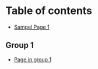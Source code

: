 # Table of contents

* [Sampel Page 1](README.md)

## Group 1

* [Page in group 1](group-1/page-in-group-1.md)
